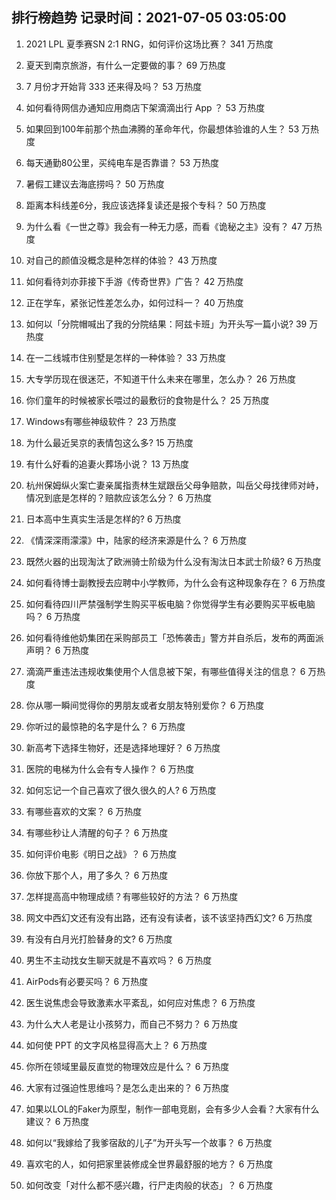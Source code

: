 
## 排行榜趋势 记录时间：2021-07-05 03:05:00
  
  1. 2021 LPL 夏季赛SN 2:1 RNG，如何评价这场比赛？ 341 万热度
    
  2. 夏天到南京旅游，有什么一定要做的事？ 69 万热度
    
  3. 7 月份才开始背 333 还来得及吗？ 53 万热度
    
  4. 如何看待网信办通知应用商店下架滴滴出行 App ？ 53 万热度
    
  5. 如果回到100年前那个热血沸腾的革命年代，你最想体验谁的人生？ 53 万热度
    
  6. 每天通勤80公里，买纯电车是否靠谱？ 53 万热度
    
  7. 暑假工建议去海底捞吗？ 50 万热度
    
  8. 距离本科线差6分，我应该选择复读还是报个专科？ 50 万热度
    
  9. 为什么看《一世之尊》我会有一种无力感，而看《诡秘之主》没有？ 47 万热度
    
  10. 对自己的颜值没概念是种怎样的体验？ 43 万热度
    
  11. 如何看待刘亦菲接下手游《传奇世界》广告？ 42 万热度
    
  12. 正在学车，紧张记性差怎么办，如何过科一？ 40 万热度
    
  13. 如何以「分院帽喊出了我的分院结果：阿兹卡班」为开头写一篇小说? 39 万热度
    
  14. 在一二线城市住别墅是怎样的一种体验？ 33 万热度
    
  15. 大专学历现在很迷茫，不知道干什么未来在哪里，怎么办？ 26 万热度
    
  16. 你们童年的时候被家长喂过的最敷衍的食物是什么？ 25 万热度
    
  17. Windows有哪些神级软件？ 23 万热度
    
  18. 为什么最近吴京的表情包这么多? 15 万热度
    
  19. 有什么好看的追妻火葬场小说？ 13 万热度
    
  20. 杭州保姆纵火案亡妻亲属指责林生斌跟岳父母争赔款，叫岳父母找律师对峙，情况到底是怎样的？赔款应该怎么分？ 6 万热度
    
  21. 日本高中生真实生活是怎样的? 6 万热度
    
  22. 《情深深雨濛濛》中，陆家的经济来源是什么？ 6 万热度
    
  23. 既然火器的出现淘汰了欧洲骑士阶级为什么没有淘汰日本武士阶级? 6 万热度
    
  24. 如何看待博士副教授去应聘中小学教师，为什么会有这种现象存在？ 6 万热度
    
  25. 如何看待四川严禁强制学生购买平板电脑？你觉得学生有必要购买平板电脑吗？ 6 万热度
    
  26. 如何看待维他奶集团在采购部员工「恐怖袭击」警方并自杀后，发布的两面派声明？ 6 万热度
    
  27. 滴滴严重违法违规收集使用个人信息被下架，有哪些值得关注的信息？ 6 万热度
    
  28. 你从哪一瞬间觉得你的男朋友或者女朋友特别爱你？ 6 万热度
    
  29. 你听过的最惊艳的名字是什么？ 6 万热度
    
  30. 新高考下选择生物好，还是选择地理好？ 6 万热度
    
  31. 医院的电梯为什么会有专人操作？ 6 万热度
    
  32. 如何忘记一个自己喜欢了很久很久的人? 6 万热度
    
  33. 有哪些喜欢的文案？ 6 万热度
    
  34. 有哪些秒让人清醒的句子？ 6 万热度
    
  35. 如何评价电影《明日之战》？ 6 万热度
    
  36. 你放下那个人，用了多久？ 6 万热度
    
  37. 怎样提高高中物理成绩？有哪些较好的方法？ 6 万热度
    
  38. 网文中西幻文还有没有出路，还有没有读者，该不该坚持西幻文? 6 万热度
    
  39. 有没有白月光打脸替身的文? 6 万热度
    
  40. 男生不主动找女生聊天就是不喜欢吗？ 6 万热度
    
  41. AirPods有必要买吗？ 6 万热度
    
  42. 医生说焦虑会导致激素水平紊乱，如何应对焦虑？ 6 万热度
    
  43. 为什么大人老是让小孩努力，而自己不努力？ 6 万热度
    
  44. 如何使 PPT 的文字风格显得高大上？ 6 万热度
    
  45. 你所在领域里最反直觉的物理效应是什么？ 6 万热度
    
  46. 大家有过强迫性思维吗？是怎么走出来的？ 6 万热度
    
  47. 如果以LOL的Faker为原型，制作一部电竞剧，会有多少人会看？大家有什么建议？ 6 万热度
    
  48. 如何以“我嫁给了我爹宿敌的儿子”为开头写一个故事？ 6 万热度
    
  49. 喜欢宅的人，如何把家里装修成全世界最舒服的地方？ 6 万热度
    
  50. 如何改变「对什么都不感兴趣，行尸走肉般的状态」？ 6 万热度
    